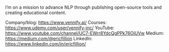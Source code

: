 I’m on a mission to advance NLP through publishing open-source tools and creating educational content.

Company/blog: https://www.vennify.ai/
Courses: https://www.udemy.com/user/vennify-inc/
YouTube: https://www.youtube.com/channel/UC7-EWrr8YdcQgPPk76OiUVw
Medium: https://medium.com/@ericfillion
LinkedIn: https://www.linkedin.com/in/ericfillion/
